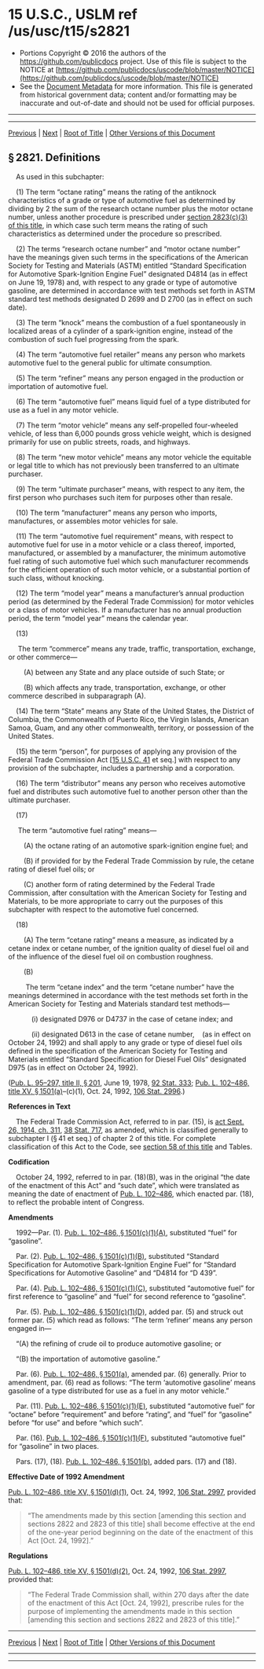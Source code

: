 ---
---

# 15 U.S.C., USLM ref /us/usc/t15/s2821

* Portions Copyright © 2016 the authors of the https://github.com/publicdocs project.
  Use of this file is subject to the NOTICE at [https://github.com/publicdocs/uscode/blob/master/NOTICE](https://github.com/publicdocs/uscode/blob/master/NOTICE)
* See the [Document Metadata](././../../../../..//README.md) for more information.
  This file is generated from historical government data; content and/or formatting may be inaccurate and out-of-date and should not be used for official purposes.

----------
----------

[Previous](./../../../../..//us/usc/t15/ch55/schII/m__us_usc_t15_ch55_schII.md) | [Next](./../../../../..//us/usc/t15/ch55/schII/m__us_usc_t15_s2822.md) | [Root of Title](./../../../../../) | [Other Versions of this Document](https://publicdocs.github.io/go/links?ns=uslm&ref=%2Fus%2Fusc%2Ft15%2Fs2821)

## § 2821. Definitions

    As used in this subchapter:

    (1) The term “octane rating” means the rating of the antiknock characteristics of a grade or type of automotive fuel as determined by dividing by 2 the sum of the research octane number plus the motor octane number, unless another procedure is prescribed under [section 2823(c)(3) of this title][/us/usc/t15/s2823/c/3], in which case such term means the rating of such characteristics as determined under the procedure so prescribed.

    (2) The terms “research octane number” and “motor octane number” have the meanings given such terms in the specifications of the American Society for Testing and Materials (ASTM) entitled “Standard Specification for Automotive Spark-Ignition Engine Fuel” designated D4814 (as in effect on June 19, 1978) and, with respect to any grade or type of automotive gasoline, are determined in accordance with test methods set forth in ASTM standard test methods designated D 2699 and D 2700 (as in effect on such date).

    (3) The term “knock” means the combustion of a fuel spontaneously in localized areas of a cylinder of a spark-ignition engine, instead of the combustion of such fuel progressing from the spark.

    (4) The term “automotive fuel retailer” means any person who markets automotive fuel to the general public for ultimate consumption.

    (5) The term “refiner” means any person engaged in the production or importation of automotive fuel.

    (6) The term “automotive fuel” means liquid fuel of a type distributed for use as a fuel in any motor vehicle.

    (7) The term “motor vehicle” means any self-propelled four-wheeled vehicle, of less than 6,000 pounds gross vehicle weight, which is designed primarily for use on public streets, roads, and highways.

    (8) The term “new motor vehicle” means any motor vehicle the equitable or legal title to which has not previously been transferred to an ultimate purchaser.

    (9) The term “ultimate purchaser” means, with respect to any item, the first person who purchases such item for purposes other than resale.

    (10) The term “manufacturer” means any person who imports, manufactures, or assembles motor vehicles for sale.

    (11) The term “automotive fuel requirement” means, with respect to automotive fuel for use in a motor vehicle or a class thereof, imported, manufactured, or assembled by a manufacturer, the minimum automotive fuel rating of such automotive fuel which such manufacturer recommends for the efficient operation of such motor vehicle, or a substantial portion of such class, without knocking.

    (12) The term “model year” means a manufacturer’s annual production period (as determined by the Federal Trade Commission) for motor vehicles or a class of motor vehicles. If a manufacturer has no annual production period, the term “model year” means the calendar year.

    (13)

     The term “commerce” means any trade, traffic, transportation, exchange, or other commerce—

        (A) between any State and any place outside of such State; or

        (B) which affects any trade, transportation, exchange, or other commerce described in subparagraph (A).

    (14) The term “State” means any State of the United States, the District of Columbia, the Commonwealth of Puerto Rico, the Virgin Islands, American Samoa, Guam, and any other commonwealth, territory, or possession of the United States.

    (15) the term “person”, for purposes of applying any provision of the Federal Trade Commission Act \[[15 U.S.C. 41][/us/usc/t15/s41] et seq.\] with respect to any provision of the subchapter, includes a partnership and a corporation.

    (16) The term “distributor” means any person who receives automotive fuel and distributes such automotive fuel to another person other than the ultimate purchaser.

    (17)

     The term “automotive fuel rating” means—

        (A) the octane rating of an automotive spark-ignition engine fuel; and

        (B) if provided for by the Federal Trade Commission by rule, the cetane rating of diesel fuel oils; or

        (C) another form of rating determined by the Federal Trade Commission, after consultation with the American Society for Testing and Materials, to be more appropriate to carry out the purposes of this subchapter with respect to the automotive fuel concerned.

    (18)

        (A) The term “cetane rating” means a measure, as indicated by a cetane index or cetane number, of the ignition quality of diesel fuel oil and of the influence of the diesel fuel oil on combustion roughness.

        (B)

         The term “cetane index” and the term “cetane number” have the meanings determined in accordance with the test methods set forth in the American Society for Testing and Materials standard test methods—

            (i) designated D976 or D4737 in the case of cetane index; and

            (ii) designated D613 in the case of cetane number,    (as in effect on October 24, 1992) and shall apply to any grade or type of diesel fuel oils defined in the specification of the American Society for Testing and Materials entitled “Standard Specification for Diesel Fuel Oils” designated D975 (as in effect on October 24, 1992).

([Pub. L. 95–297, title II, § 201][/us/pl/95/297/s201], June 19, 1978, [92 Stat. 333][/us/stat/92/333]; [Pub. L. 102–486, title XV, § 1501(a)][/us/pl/102/486/s1501/a]–(c)(1), Oct. 24, 1992, [106 Stat. 2996][/us/stat/106/2996].)

 __References in Text__ 

    The Federal Trade Commission Act, referred to in par. (15), is [act Sept. 26, 1914, ch. 311][/us/act/1914-09-26/ch311], [38 Stat. 717][/us/stat/38/717], as amended, which is classified generally to subchapter I (§ 41 et seq.) of chapter 2 of this title. For complete classification of this Act to the Code, see [section 58 of this title][/us/usc/t15/s58] and Tables.

 __Codification__ 

    October 24, 1992, referred to in par. (18)(B), was in the original “the date of the enactment of this Act” and “such date”, which were translated as meaning the date of enactment of [Pub. L. 102–486][/us/pl/102/486], which enacted par. (18), to reflect the probable intent of Congress.

 __Amendments__ 

    1992—Par. (1). [Pub. L. 102–486, § 1501(c)(1)(A)][/us/pl/102/486/s1501/c/1/A], substituted “fuel” for “gasoline”.

    Par. (2). [Pub. L. 102–486, § 1501(c)(1)(B)][/us/pl/102/486/s1501/c/1/B], substituted “Standard Specification for Automotive Spark-Ignition Engine Fuel” for “Standard Specifications for Automotive Gasoline” and “D4814 for “D 439”.

    Par. (4). [Pub. L. 102–486, § 1501(c)(1)(C)][/us/pl/102/486/s1501/c/1/C], substituted “automotive fuel” for first reference to “gasoline” and “fuel” for second reference to “gasoline”.

    Par. (5). [Pub. L. 102–486, § 1501(c)(1)(D)][/us/pl/102/486/s1501/c/1/D], added par. (5) and struck out former par. (5) which read as follows: “The term ‘refiner’ means any person engaged in—

    “(A) the refining of crude oil to produce automotive gasoline; or

    “(B) the importation of automotive gasoline.”

    Par. (6). [Pub. L. 102–486, § 1501(a)][/us/pl/102/486/s1501/a], amended par. (6) generally. Prior to amendment, par. (6) read as follows: “The term ‘automotive gasoline’ means gasoline of a type distributed for use as a fuel in any motor vehicle.”

    Par. (11). [Pub. L. 102–486, § 1501(c)(1)(E)][/us/pl/102/486/s1501/c/1/E], substituted “automotive fuel” for “octane” before “requirement” and before “rating”, and “fuel” for “gasoline” before “for use” and before “which such”.

    Par. (16). [Pub. L. 102–486, § 1501(c)(1)(F)][/us/pl/102/486/s1501/c/1/F], substituted “automotive fuel” for “gasoline” in two places.

    Pars. (17), (18). [Pub. L. 102–486, § 1501(b)][/us/pl/102/486/s1501/b], added pars. (17) and (18).

 __Effective Date of 1992 Amendment__ 

[Pub. L. 102–486, title XV, § 1501(d)(1)][/us/pl/102/486/s1501/d/1], Oct. 24, 1992, [106 Stat. 2997][/us/stat/106/2997], provided that: 

> “The amendments made by this section \[amending this section and sections 2822 and 2823 of this title\] shall become effective at the end of the one-year period beginning on the date of the enactment of this Act \[Oct. 24, 1992\].”

 __Regulations__ 

[Pub. L. 102–486, title XV, § 1501(d)(2)][/us/pl/102/486/s1501/d/2], Oct. 24, 1992, [106 Stat. 2997][/us/stat/106/2997], provided that: 

> “The Federal Trade Commission shall, within 270 days after the date of the enactment of this Act \[Oct. 24, 1992\], prescribe rules for the purpose of implementing the amendments made in this section \[amending this section and sections 2822 and 2823 of this title\].”

----------

[Previous](./../../../../..//us/usc/t15/ch55/schII/m__us_usc_t15_ch55_schII.md) | [Next](./../../../../..//us/usc/t15/ch55/schII/m__us_usc_t15_s2822.md) | [Root of Title](./../../../../../) | [Other Versions of this Document](https://publicdocs.github.io/go/links?ns=uslm&ref=%2Fus%2Fusc%2Ft15%2Fs2821)

----------
----------

[/us/usc/t15/s2823/c/3]: https://publicdocs.github.io/go/links?ns=uslm&ref=%2Fus%2Fusc%2Ft15%2Fs2823%2Fc%2F3
[/us/usc/t15/s41]: https://publicdocs.github.io/go/links?ns=uslm&ref=%2Fus%2Fusc%2Ft15%2Fs41
[/us/pl/95/297/s201]: https://publicdocs.github.io/go/links?ns=uslm&ref=%2Fus%2Fpl%2F95%2F297%2Fs201
[/us/stat/92/333]: https://publicdocs.github.io/go/links?ns=uslm&ref=%2Fus%2Fstat%2F92%2F333
[/us/pl/102/486/s1501/a]: https://publicdocs.github.io/go/links?ns=uslm&ref=%2Fus%2Fpl%2F102%2F486%2Fs1501%2Fa
[/us/stat/106/2996]: https://publicdocs.github.io/go/links?ns=uslm&ref=%2Fus%2Fstat%2F106%2F2996
[/us/act/1914-09-26/ch311]: https://publicdocs.github.io/go/links?ns=uslm&ref=%2Fus%2Fact%2F1914-09-26%2Fch311
[/us/stat/38/717]: https://publicdocs.github.io/go/links?ns=uslm&ref=%2Fus%2Fstat%2F38%2F717
[/us/usc/t15/s58]: https://publicdocs.github.io/go/links?ns=uslm&ref=%2Fus%2Fusc%2Ft15%2Fs58
[/us/pl/102/486]: https://publicdocs.github.io/go/links?ns=uslm&ref=%2Fus%2Fpl%2F102%2F486
[/us/pl/102/486/s1501/c/1/A]: https://publicdocs.github.io/go/links?ns=uslm&ref=%2Fus%2Fpl%2F102%2F486%2Fs1501%2Fc%2F1%2FA
[/us/pl/102/486/s1501/c/1/B]: https://publicdocs.github.io/go/links?ns=uslm&ref=%2Fus%2Fpl%2F102%2F486%2Fs1501%2Fc%2F1%2FB
[/us/pl/102/486/s1501/c/1/C]: https://publicdocs.github.io/go/links?ns=uslm&ref=%2Fus%2Fpl%2F102%2F486%2Fs1501%2Fc%2F1%2FC
[/us/pl/102/486/s1501/c/1/D]: https://publicdocs.github.io/go/links?ns=uslm&ref=%2Fus%2Fpl%2F102%2F486%2Fs1501%2Fc%2F1%2FD
[/us/pl/102/486/s1501/a]: https://publicdocs.github.io/go/links?ns=uslm&ref=%2Fus%2Fpl%2F102%2F486%2Fs1501%2Fa
[/us/pl/102/486/s1501/c/1/E]: https://publicdocs.github.io/go/links?ns=uslm&ref=%2Fus%2Fpl%2F102%2F486%2Fs1501%2Fc%2F1%2FE
[/us/pl/102/486/s1501/c/1/F]: https://publicdocs.github.io/go/links?ns=uslm&ref=%2Fus%2Fpl%2F102%2F486%2Fs1501%2Fc%2F1%2FF
[/us/pl/102/486/s1501/b]: https://publicdocs.github.io/go/links?ns=uslm&ref=%2Fus%2Fpl%2F102%2F486%2Fs1501%2Fb
[/us/pl/102/486/s1501/d/1]: https://publicdocs.github.io/go/links?ns=uslm&ref=%2Fus%2Fpl%2F102%2F486%2Fs1501%2Fd%2F1
[/us/stat/106/2997]: https://publicdocs.github.io/go/links?ns=uslm&ref=%2Fus%2Fstat%2F106%2F2997
[/us/pl/102/486/s1501/d/2]: https://publicdocs.github.io/go/links?ns=uslm&ref=%2Fus%2Fpl%2F102%2F486%2Fs1501%2Fd%2F2
[/us/stat/106/2997]: https://publicdocs.github.io/go/links?ns=uslm&ref=%2Fus%2Fstat%2F106%2F2997


